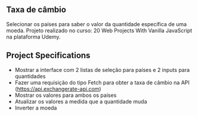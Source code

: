 ## Taxa de câmbio

Selecionar os países para saber o valor da quantidade específica de uma moeda. Projeto realizado no curso:
20 Web Projects With Vanilla JavaScript na plataforma Udemy.

## Project Specifications

- Mostrar a interface com 2 listas de seleção para países e 2 inputs para quantidades
- Fazer uma requisição do tipo Fetch para obter a taxa de câmbio na API (https://api.exchangerate-api.com) 
- Mostrar os valores para ambos os países
- Atualizar os valores a medida que a quantidade muda
- Inverter a moeda
